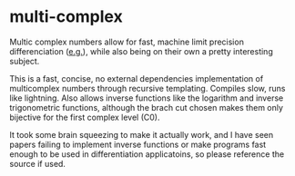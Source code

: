 # multi-complex

Multic complex numbers allow for fast, machine limit precision differenciation ([e.g.](https://dl.acm.org/doi/abs/10.1145/3378538)), while also being
on their own a pretty interesting subject.

This is a fast, concise, no external dependencies implementation of multicomplex numbers through recursive templating. Compiles slow, runs like
lightning. Also allows inverse functions like the logarithm and inverse trigonometric functions, although the brach cut chosen makes them 
only bijective for the first complex level (C0).

It took some brain squeezing to make it actually work, and I have seen papers failing to implement inverse functions or make programs fast enough
to be used in differentiation applicatoins, so please reference the source if used.
